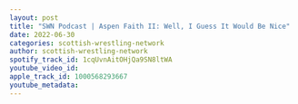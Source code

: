 ```yaml
---
layout: post
title: "SWN Podcast | Aspen Faith II: Well, I Guess It Would Be Nice"
date: 2022-06-30
categories: scottish-wrestling-network
author: scottish-wrestling-network
spotify_track_id: 1cqUvnAitOHjQa9SN8ltWA
youtube_video_id: 
apple_track_id: 1000568293667
youtube_metadata: 
---
```

